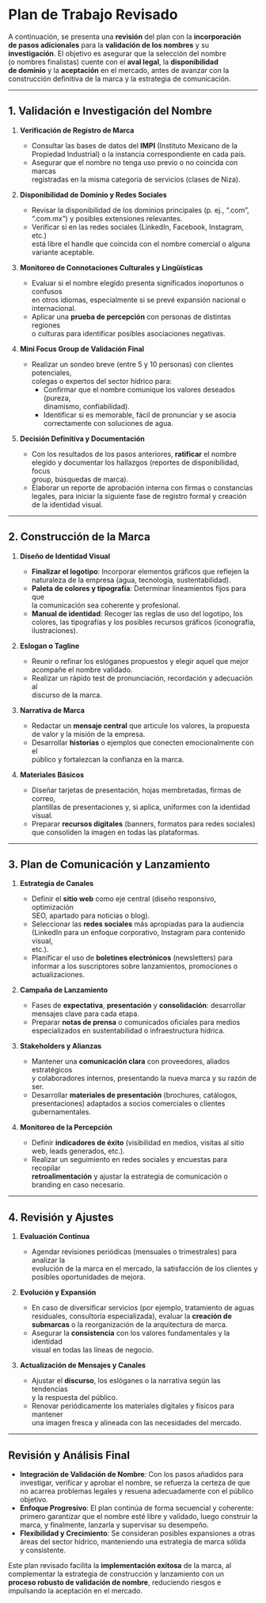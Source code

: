 # Plan de Trabajo Revisado

A continuación, se presenta una **revisión** del plan con la **incorporación  
de pasos adicionales** para la **validación de los nombres** y su  
**investigación**. El objetivo es asegurar que la selección del nombre  
(o nombres finalistas) cuente con el **aval legal**, la **disponibilidad  
de dominio** y la **aceptación** en el mercado, antes de avanzar con la  
construcción definitiva de la marca y la estrategia de comunicación.

---

## 1. Validación e Investigación del Nombre

1. **Verificación de Registro de Marca**

   - Consultar las bases de datos del **IMPI** (Instituto Mexicano de la  
     Propiedad Industrial) o la instancia correspondiente en cada país.  
   - Asegurar que el nombre no tenga uso previo o no coincida con marcas  
     registradas en la misma categoría de servicios (clases de Niza).

2. **Disponibilidad de Dominio y Redes Sociales**

   - Revisar la disponibilidad de los dominios principales (p. ej., “.com”,  
     “.com.mx”) y posibles extensiones relevantes.  
   - Verificar si en las redes sociales (LinkedIn, Facebook, Instagram, etc.)  
     está libre el handle que coincida con el nombre comercial o alguna  
     variante aceptable.

3. **Monitoreo de Connotaciones Culturales y Lingüísticas**

   - Evaluar si el nombre elegido presenta significados inoportunos o confusos  
     en otros idiomas, especialmente si se prevé expansión nacional o  
     internacional.  
   - Aplicar una **prueba de percepción** con personas de distintas regiones  
     o culturas para identificar posibles asociaciones negativas.

4. **Mini Focus Group de Validación Final**

   - Realizar un sondeo breve (entre 5 y 10 personas) con clientes potenciales,  
     colegas o expertos del sector hídrico para:  
     - Confirmar que el nombre comunique los valores deseados (pureza,  
       dinamismo, confiabilidad).  
     - Identificar si es memorable, fácil de pronunciar y se asocia  
       correctamente con soluciones de agua.

5. **Decisión Definitiva y Documentación**

   - Con los resultados de los pasos anteriores, **ratificar** el nombre  
     elegido y documentar los hallazgos (reportes de disponibilidad, focus  
     group, búsquedas de marca).  
   - Elaborar un reporte de aprobación interna con firmas o constancias  
     legales, para iniciar la siguiente fase de registro formal y creación  
     de la identidad visual.

---

## 2. Construcción de la Marca

1. **Diseño de Identidad Visual**

   - **Finalizar el logotipo**: Incorporar elementos gráficos que reflejen la  
     naturaleza de la empresa (agua, tecnología, sustentabilidad).  
   - **Paleta de colores y tipografía**: Determinar lineamientos fijos para que  
     la comunicación sea coherente y profesional.  
   - **Manual de identidad**: Recoger las reglas de uso del logotipo, los  
     colores, las tipografías y los posibles recursos gráficos (iconografía,  
     ilustraciones).

2. **Eslogan o Tagline**

   - Reunir o refinar los eslóganes propuestos y elegir aquel que mejor  
     acompañe el nombre validado.  
   - Realizar un rápido test de pronunciación, recordación y adecuación al  
     discurso de la marca.

3. **Narrativa de Marca**

   - Redactar un **mensaje central** que articule los valores, la propuesta  
     de valor y la misión de la empresa.  
   - Desarrollar **historias** o ejemplos que conecten emocionalmente con el  
     público y fortalezcan la confianza en la marca.

4. **Materiales Básicos**

   - Diseñar tarjetas de presentación, hojas membretadas, firmas de correo,  
     plantillas de presentaciones y, si aplica, uniformes con la identidad  
     visual.  
   - Preparar **recursos digitales** (banners, formatos para redes sociales)  
     que consoliden la imagen en todas las plataformas.

---

## 3. Plan de Comunicación y Lanzamiento

1. **Estrategia de Canales**

   - Definir el **sitio web** como eje central (diseño responsivo, optimización  
     SEO, apartado para noticias o blog).  
   - Seleccionar las **redes sociales** más apropiadas para la audiencia  
     (LinkedIn para un enfoque corporativo, Instagram para contenido visual,  
     etc.).  
   - Planificar el uso de **boletines electrónicos** (newsletters) para  
     informar a los suscriptores sobre lanzamientos, promociones o  
     actualizaciones.

2. **Campaña de Lanzamiento**

   - Fases de **expectativa**, **presentación** y **consolidación**: desarrollar  
     mensajes clave para cada etapa.  
   - Preparar **notas de prensa** o comunicados oficiales para medios  
     especializados en sustentabilidad o infraestructura hídrica.

3. **Stakeholders y Alianzas**

   - Mantener una **comunicación clara** con proveedores, aliados estratégicos  
     y colaboradores internos, presentando la nueva marca y su razón de ser.  
   - Desarrollar **materiales de presentación** (brochures, catálogos,  
     presentaciones) adaptados a socios comerciales o clientes  
     gubernamentales.

4. **Monitoreo de la Percepción**

   - Definir **indicadores de éxito** (visibilidad en medios, visitas al sitio  
     web, leads generados, etc.).  
   - Realizar un seguimiento en redes sociales y encuestas para recopilar  
     **retroalimentación** y ajustar la estrategia de comunicación o  
     branding en caso necesario.

---

## 4. Revisión y Ajustes

1. **Evaluación Continua**

   - Agendar revisiones periódicas (mensuales o trimestrales) para analizar la  
     evolución de la marca en el mercado, la satisfacción de los clientes y  
     posibles oportunidades de mejora.

2. **Evolución y Expansión**

   - En caso de diversificar servicios (por ejemplo, tratamiento de aguas  
     residuales, consultoría especializada), evaluar la **creación de  
     submarcas** o la reorganización de la arquitectura de marca.  
   - Asegurar la **consistencia** con los valores fundamentales y la identidad  
     visual en todas las líneas de negocio.

3. **Actualización de Mensajes y Canales**

   - Ajustar el **discurso**, los eslóganes o la narrativa según las tendencias  
     y la respuesta del público.  
   - Renovar periódicamente los materiales digitales y físicos para mantener  
     una imagen fresca y alineada con las necesidades del mercado.

---

## Revisión y Análisis Final

- **Integración de Validación de Nombre**: Con los pasos añadidos para  
  investigar, verificar y aprobar el nombre, se refuerza la certeza de que  
  no acarrea problemas legales y resuena adecuadamente con el público  
  objetivo.  
- **Enfoque Progresivo**: El plan continúa de forma secuencial y coherente:  
  primero garantizar que el nombre esté libre y validado, luego construir la  
  marca, y finalmente, lanzarla y supervisar su desempeño.  
- **Flexibilidad y Crecimiento**: Se consideran posibles expansiones a otras  
  áreas del sector hídrico, manteniendo una estrategia de marca sólida  
  y consistente.

Este plan revisado facilita la **implementación exitosa** de la marca, al  
complementar la estrategia de construcción y lanzamiento con un  
**proceso robusto de validación de nombre**, reduciendo riesgos e  
impulsando la aceptación en el mercado.
